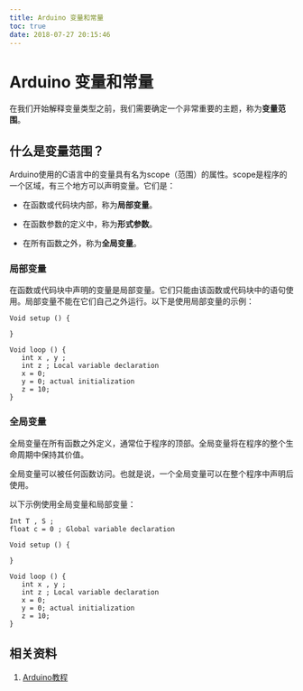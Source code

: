 ```yaml
---
title: Arduino 变量和常量
toc: true
date: 2018-07-27 20:15:46
---
```

# Arduino 变量和常量



在我们开始解释变量类型之前，我们需要确定一个非常重要的主题，称为**变量范围**。


## 什么是变量范围？


Arduino使用的C语言中的变量具有名为scope（范围）的属性。scope是程序的一个区域，有三个地方可以声明变量。它们是：




  * 在函数或代码块内部，称为**局部变量**。


  * 在函数参数的定义中，称为**形式参数**。


  * 在所有函数之外，称为**全局变量**。




### 局部变量


在函数或代码块中声明的变量是局部变量。它们只能由该函数或代码块中的语句使用。局部变量不能在它们自己之外运行。以下是使用局部变量的示例：


    Void setup () {

    }

    Void loop () {
       int x , y ;
       int z ; Local variable declaration
       x = 0;
       y = 0; actual initialization
       z = 10;
    }




### 全局变量


全局变量在所有函数之外定义，通常位于程序的顶部。全局变量将在程序的整个生命周期中保持其价值。

全局变量可以被任何函数访问。也就是说，一个全局变量可以在整个程序中声明后使用。

以下示例使用全局变量和局部变量：


    Int T , S ;
    float c = 0 ; Global variable declaration

    Void setup () {

    }

    Void loop () {
       int x , y ;
       int z ; Local variable declaration
       x = 0;
       y = 0; actual initialization
       z = 10;
    }














## 相关资料

1. [Arduino教程](https://www.w3cschool.cn/arduino/)
